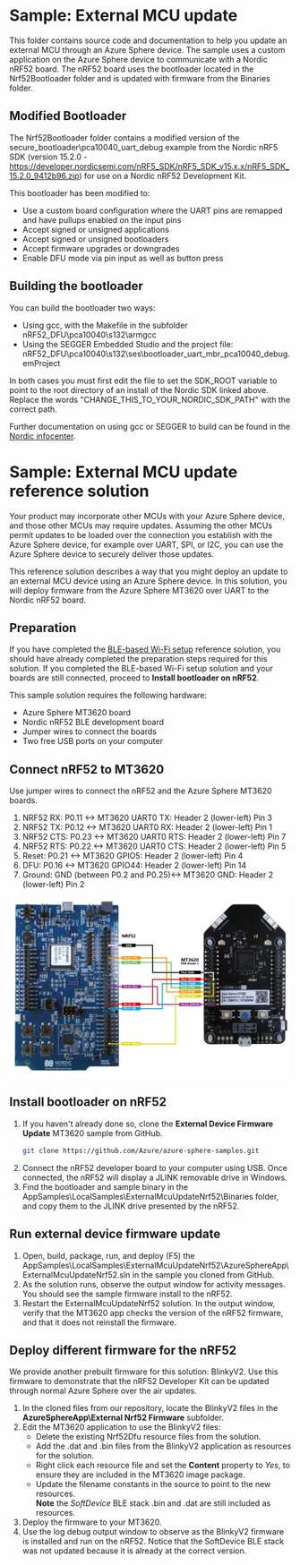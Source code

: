 # Sample: External MCU update

This folder contains source code and documentation to help you update an external MCU through an Azure Sphere device. The sample uses a custom application on the Azure Sphere device to communicate with a Nordic nRF52 board. The nRF52 board uses the bootloader located in the Nrf52Bootloader folder and is updated with firmware from the Binaries folder.

## Modified Bootloader

The Nrf52Bootloader folder contains a modified version of the secure_bootloader\pca10040_uart_debug example from
the Nordic nRF5 SDK (version 15.2.0 - https://developer.nordicsemi.com/nRF5_SDK/nRF5_SDK_v15.x.x/nRF5_SDK_15.2.0_9412b96.zip)
for use on a Nordic nRF52 Development Kit.

This bootloader has been modified to:
- Use a custom board configuration where the UART pins are remapped and have pullups enabled on the input pins
- Accept signed or unsigned applications
- Accept signed or unsigned bootloaders
- Accept firmware upgrades or downgrades
- Enable DFU mode via pin input as well as button press

## Building the bootloader
You can build the bootloader two ways:
- Using gcc, with the Makefile in the subfolder nRF52_DFU\pca10040\s132\armgcc
- Using the SEGGER Embedded Studio and the project file: nRF52_DFU\pca10040\s132\ses\bootloader_uart_mbr_pca10040_debug.emProject

In both cases you must first edit the file to set the SDK_ROOT variable to point to the root
directory of an install of the Nordic SDK linked above. Replace the words "CHANGE_THIS_TO_YOUR_NORDIC_SDK_PATH"
with the correct path.

Further documentation on using gcc or SEGGER to build can be found in the [Nordic infocenter](http://infocenter.nordicsemi.com/index.jsp?topic=%2Fcom.nordic.infocenter.gs%2Fdita%2Fgs%2Fgs.html&cp=1).

# Sample: External MCU update reference solution

Your product may incorporate other MCUs with your Azure Sphere device, and those other MCUs may require updates. Assuming the other MCUs permit updates to be loaded over the connection you establish with the Azure Sphere device, for example over UART, SPI, or I2C, you can use the Azure Sphere device to securely deliver those updates.

This reference solution describes a way that you might deploy an update to an external MCU device using an Azure Sphere device. In this solution, you will deploy firmware from the Azure Sphere MT3620 over UART to the Nordic nRF52 board.

## Preparation

If you have completed the [BLE-based Wi-Fi setup](../WifiConfigViaBle/README.md) reference solution, you should have already completed the preparation steps required for this solution. If you completed the BLE-based Wi-Fi setup solution and your boards are still connected, proceed to **Install bootloader on nRF52**.

This sample solution requires the following hardware:

- Azure Sphere MT3620 board
- Nordic nRF52 BLE development board
- Jumper wires to connect the boards
- Two free USB ports on your computer

## Connect nRF52 to MT3620

Use jumper wires to connect the nRF52 and the Azure Sphere MT3620 boards.

1. NRF52 RX: P0.11 <-> MT3620 UART0 TX: Header 2 (lower-left) Pin 3 
1. NRF52 TX: P0.12 <-> MT3620 UART0 RX: Header 2 (lower-left) Pin 1
1. NRF52 CTS: P0.23 <-> MT3620 UART0 RTS: Header 2 (lower-left) Pin 7
1. NRF52 RTS: P0.22 <-> MT3620 UART0 CTS: Header 2 (lower-left) Pin 5
1. Reset: P0.21 <-> MT3620 GPIO5: Header 2 (lower-left) Pin 4
1. DFU: P0.16 <-> MT3620 GPIO44: Header 2 (lower-left) Pin 14
1. Ground: GND (between P0.2 and P0.25)<-> MT3620 GND: Header 2 (lower-left) Pin 2

![Connection diagram for nRF52 and MT3620](./media/nRF52_MT3620_connection.png)

## Install bootloader on nRF52

1. If you haven't already done so, clone the **External Device Firmware Update** MT3620 sample from GitHub.  
    ```sh
    git clone https://github.com/Azure/azure-sphere-samples.git
    ```
1. Connect the nRF52 developer board to your computer using USB. Once connected, the nRF52 will display a JLINK removable drive in Windows.
1. Find the bootloader and sample binary in the AppSamples\LocalSamples\ExternalMcuUpdateNrf52\Binaries folder, and copy them to the JLINK drive presented by the nRF52.

## Run external device firmware update

1. Open, build, package, run, and deploy (F5) the AppSamples\LocalSamples\ExternalMcuUpdateNrf52\AzureSphereApp\ExternalMcuUpdateNrf52.sln in the sample you cloned from GitHub.
1. As the solution runs, observe the output window for activity messages. You should see the sample firmware install to the nRF52.
1. Restart the ExternalMcuUpdateNrf52 solution. In the output window, verify that the MT3620 app checks the version of the nRF52 firmware, and that it does not reinstall the firmware.

## Deploy different firmware for the nRF52

We provide another prebuilt firmware for this solution: BlinkyV2. Use this firmware to demonstrate that the nRF52 Developer Kit can be updated through normal Azure Sphere over the air updates.

1. In the cloned files from our repository, locate the BlinkyV2 files in the **AzureSphereApp\External Nrf52 Firmware** subfolder.
1. Edit the MT3620 application to use the BlinkyV2 files:
    - Delete the existing Nrf52Dfu resource files from the solution.
    - Add the .dat and .bin files from the BlinkyV2 application as resources for the solution.
    - Right click each resource file and set the **Content** property to *Yes*, to ensure they are included in the MT3620 image package.
    - Update the filename constants in the source to point to the new resources.  
    **Note** the *SoftDevice* BLE stack .bin and .dat are still included as resources.
1. Deploy the firmware to your MT3620.
1. Use the log debug output window to observe as the BlinkyV2 firmware is installed and run on the nRF52. Notice that the SoftDevice BLE stack was not updated because it is already at the correct version.